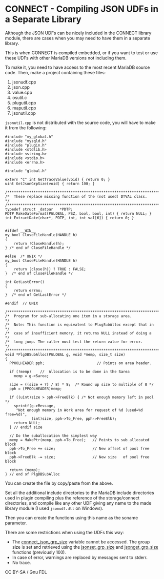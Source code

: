 # CONNECT - Compiling JSON UDFs in a Separate Library

Although the JSON UDFs can be nicely included in the CONNECT library module, there are cases when you may need to have them in a separate library.

This is when CONNECT is compiled embedded, or if you want to test or use these UDFs with other MariaDB versions not including them.

To make it, you need to have access to the most recent MariaDB source code. Then, make a project containing these files:

1. jsonudf.cpp
2. json.cpp
3. value.cpp
4. osutil.c
5. plugutil.cpp
6. maputil.cpp
7. jsonutil.cpp

`jsonutil.cpp` is not distributed with the source code, you will have to make it from the following:

```
#include "my_global.h"
#include "mysqld.h"
#include "plugin.h"
#include <stdlib.h>
#include <string.h>
#include <stdio.h>
#include <errno.h>

#include "global.h"

extern "C" int GetTraceValue(void) { return 0; }
uint GetJsonGrpSize(void) { return 100; }

/***********************************************************************/
/*  These replace missing function of the (not used) DTVAL class.      */
/***********************************************************************/
typedef struct _datpar   *PDTP;
PDTP MakeDateFormat(PGLOBAL, PSZ, bool, bool, int) { return NULL; }
int ExtractDate(char*, PDTP, int, int val[6]) { return 0; }


#ifdef __WIN__
my_bool CloseFileHandle(HANDLE h)
{
	return !CloseHandle(h);
} /* end of CloseFileHandle */

#else  /* UNIX */
my_bool CloseFileHandle(HANDLE h)
{
	return (close(h)) ? TRUE : FALSE;
}  /* end of CloseFileHandle */

int GetLastError()
{
	return errno;
}  /* end of GetLastError */

#endif  // UNIX

/***********************************************************************/
/*  Program for sub-allocating one item in a storage area.             */
/*  Note: This function is equivalent to PlugSubAlloc except that in   */
/*  case of insufficient memory, it returns NULL instead of doing a    */
/*  long jump. The caller must test the return value for error.        */
/***********************************************************************/
void *PlgDBSubAlloc(PGLOBAL g, void *memp, size_t size)
{
  PPOOLHEADER pph;                        // Points on area header.

  if (!memp)  	//  Allocation is to be done in the Sarea
    memp = g->Sarea;

  size = ((size + 7) / 8) * 8;  /* Round up size to multiple of 8 */
  pph = (PPOOLHEADER)memp;

  if ((uint)size > pph->FreeBlk) { /* Not enough memory left in pool */
    sprintf(g->Message,
     "Not enough memory in Work area for request of %d (used=%d free=%d)",
			(int)size, pph->To_Free, pph->FreeBlk);
    return NULL;
  } // endif size

  // Do the suballocation the simplest way
  memp = MakePtr(memp, pph->To_Free);   // Points to sub_allocated block
  pph->To_Free += size;                 // New offset of pool free block
  pph->FreeBlk -= size;                 // New size   of pool free block

  return (memp);
} // end of PlgDBSubAlloc
```

You can create the file by copy/paste from the above.

Set all the additional include directories to the MariaDB include directories used in plugin compiling plus the reference of the storage/connect directories, and compile like any other UDF giving any name to the made library module (I used `jsonudf.dll` on Windows).

Then you can create the functions using this name as the soname parameter.

There are some restrictions when using the UDFs this way:

* The [connect\_json\_grp\_size](connect-system-variables.md#connect_json_grp_size) variable cannot be accessed. The group size is set and retrieved using the [jsonset\_grp\_size](connect-table-types/connect-json-table-type.md#jsonset_grp_size) and [jsonget\_grp\_size](connect-table-types/connect-json-table-type.md#jsonget_grp_size) functions (previously 100).
* In case of error, warnings are replaced by messages sent to stderr.
* No trace.

CC BY-SA / Gnu FDL
